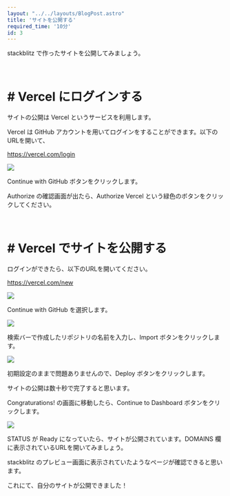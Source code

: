 ```yaml
---
layout: "../../layouts/BlogPost.astro"
title: 'サイトを公開する'
required_time: '10分'
id: 3
---
```


stackblitz で作ったサイトを公開してみましょう。

<br>

# # Vercel にログインする

サイトの公開は Vercel というサービスを利用します。

Vercel は GitHub アカウントを用いてログインをすることができます。以下のURLを開いて、

https://vercel.com/login


![](/image/post-3/login.png)

Continue with GitHub ボタンをクリックします。

Authorize の確認画面が出たら、Authorize Vercel という緑色のボタンをクリックしてください。

<br>

# # Vercel でサイトを公開する

ログインができたら、以下のURLを開いてください。

https://vercel.com/new

![](/image/post-3/import.png)

Continue with GitHub を選択します。

![](/image/post-3/search.png)

検索バーで作成したリポジトリの名前を入力し、Import ボタンをクリックします。

![](/image/post-3/config.png)

初期設定のままで問題ありませんので、Deploy ボタンをクリックします。

サイトの公開は数十秒で完了すると思います。

Congraturations! の画面に移動したら、Continue to Dashboard ボタンをクリックします。

![](/image/post-3/dashboard.png)

STATUS が Ready になっていたら、サイトが公開されています。DOMAINS 欄に表示されているURLを開いてみましょう。

stackblitz のプレビュー画面に表示されていたようなページが確認できると思います。

これにて、自分のサイトが公開できました！